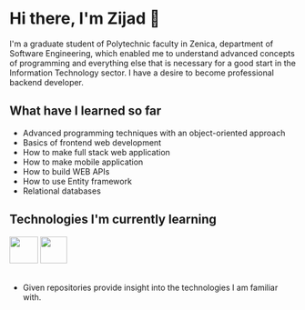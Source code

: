 # Hi there, I'm Zijad 👋

<p> I'm a graduate student of Polytechnic faculty in Zenica, department of Software Engineering, which enabled me to understand advanced concepts of programming and everything else that is necessary for a good start in the Information Technology sector. I have a desire to become professional backend developer.</p>

## What have I learned so far

<ul>
  <li>Advanced programming techniques with an object-oriented approach</li>
  <li>Basics of frontend web development</li>
  <li>How to make full stack web application</li>
  <li>How to make mobile application</li>
  <li>How to build WEB APIs</li>
  <li>How to use Entity framework</li>
  <li>Relational databases</li>
</ul>

## Technologies I'm currently learning

<div display="flex">
  <img src="https://skillicons.dev/icons?i=dotnet" width="50px" height="47px" />
  <img src="https://i.ibb.co/0Jncmsy/asp-net-logo.png" display="inline" width="47px" height="47px" />
</div>

<br>

<ul><li>Given repositories provide insight into the technologies I am familiar with.</li></ul>
